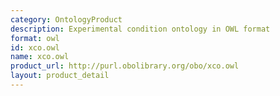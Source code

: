 ```yaml
---
category: OntologyProduct
description: Experimental condition ontology in OWL format
format: owl
id: xco.owl
name: xco.owl
product_url: http://purl.obolibrary.org/obo/xco.owl
layout: product_detail
---
```

